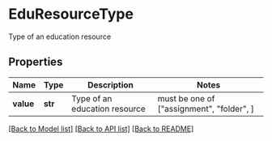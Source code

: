 # EduResourceType

Type of an education resource

## Properties
Name | Type | Description | Notes
------------ | ------------- | ------------- | -------------
**value** | **str** | Type of an education resource |  must be one of ["assignment", "folder", ]

[[Back to Model list]](../README.md#documentation-for-models) [[Back to API list]](../README.md#documentation-for-api-endpoints) [[Back to README]](../README.md)


